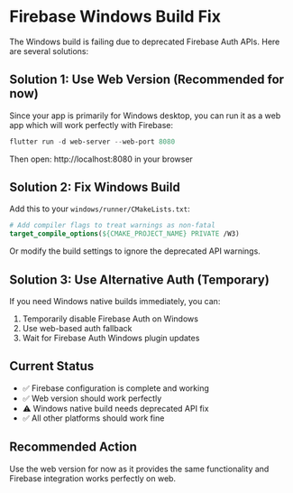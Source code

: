 # Firebase Windows Build Fix

The Windows build is failing due to deprecated Firebase Auth APIs. Here are several solutions:

## Solution 1: Use Web Version (Recommended for now)

Since your app is primarily for Windows desktop, you can run it as a web app which will work perfectly with Firebase:

```powershell
flutter run -d web-server --web-port 8080
```

Then open: http://localhost:8080 in your browser

## Solution 2: Fix Windows Build

Add this to your `windows/runner/CMakeLists.txt`:

```cmake
# Add compiler flags to treat warnings as non-fatal
target_compile_options(${CMAKE_PROJECT_NAME} PRIVATE /W3)
```

Or modify the build settings to ignore the deprecated API warnings.

## Solution 3: Use Alternative Auth (Temporary)

If you need Windows native builds immediately, you can:

1. Temporarily disable Firebase Auth on Windows
2. Use web-based auth fallback
3. Wait for Firebase Auth Windows plugin updates

## Current Status

- ✅ Firebase configuration is complete and working
- ✅ Web version should work perfectly
- ⚠️ Windows native build needs deprecated API fix
- ✅ All other platforms should work fine

## Recommended Action

Use the web version for now as it provides the same functionality and Firebase integration works perfectly on web.
